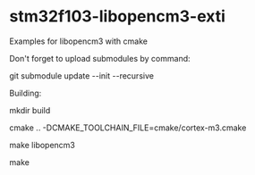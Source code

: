 # stm32f103-libopencm3-exti

Examples for libopencm3 with cmake

Don't forget to upload submodules by command:

git submodule update --init --recursive

Building:

  mkdir build

  cmake .. -DCMAKE_TOOLCHAIN_FILE=cmake/cortex-m3.cmake

  make libopencm3

  make
